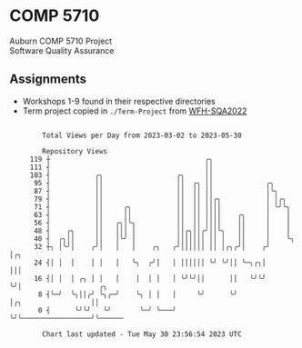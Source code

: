 # COMP 5710
Auburn COMP 5710 Project  
Software Quality Assurance

## Assignments
- Workshops 1-9 found in their respective directories
- Term project copied in `./Term-Project` from [WFH-SQA2022](https://github.com/wumphlett/WFH-SQA2022-AUBURN)

```

        Total Views per Day from 2023-03-02 to 2023-05-30

        Repository Views
     119 ┼                                      ╭╮
     111 ┤                                      ││
     103 ┤           ╭╮                  ╭╮     ││
      95 ┤           ││                  ││  ╭╮ ││             ╭╮
      87 ┤           ││                  ││  ││ ││             │╰╮
      79 ┤           ││                  ││  ││ ││╭╮           │ │╭╮
      71 ┤           ││     ╭╮           ││  ││ ││││           │ ╰╯╰╮
      63 ┤           ││     ││           ││  ││ ││││    ╭╮     │    │
      56 ┤           ││   ╭╮│╰╮          ││  ││ ││││    ││     │    │
      48 ┤    ╭╮     ││   │││ │          ││╭╮││╭╯││╰╮   ││     │    │
      40 ┤  ╭╮││     ││   │╰╯ │          │││││││ ││ │   ││     │    ╰╮
      32 ┼╮ │╰╯│    ╭╯│   │   │    ╭╮   ╭╯││││││ ││ │╭╮╭╯│    ╭╯     │╭╮
      24 ┤│ │  │    │ │   │   ╰╮  ╭╯│   │ ││││││ ╰╯ ╰╯││ ╰─╮╭╮│      │││
      16 ┤│ │  │ ╭╮ │ │   │    │  │ │   │ ╰╯╰╯││      ││   ╰╯╰╯      ╰╯│                   ╭╮
       8 ┤╰─╯  ╰╮││╭╯ ╰╮╭─╯    ╰╮ │ │   │     ╰╯      ╰╯               │╭╮                 ││
       0 ┤      ╰╯╰╯   ╰╯       ╰─╯ ╰───╯                              ╰╯╰─────────────────╯╰──────

        Chart last updated - Tue May 30 23:56:54 2023 UTC
        
```
